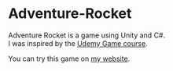 # Adventure-Rocket
Adventure Rocket is a game using Unity and C#.<br>
I was inspired by the [Udemy Game course](https://www.udemy.com/course/unitycourse2/).

You can try this game on [my website](https://pospi.tode.cz/blog/games/adventure-rocket.php).
